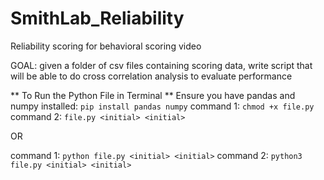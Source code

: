 # SmithLab_Reliability
Reliability scoring for behavioral scoring video

GOAL: given a folder of csv files containing scoring data, write script that will be able to do cross correlation analysis to evaluate performance

** To Run the Python File in Terminal ** 
Ensure you have pandas and numpy installed: `pip install pandas numpy`
command 1: `chmod +x file.py`
command 2: `file.py <initial> <initial>` 

OR 

command 1: `python file.py <initial> <initial>` 
command 2: `python3 file.py <initial> <initial>`
